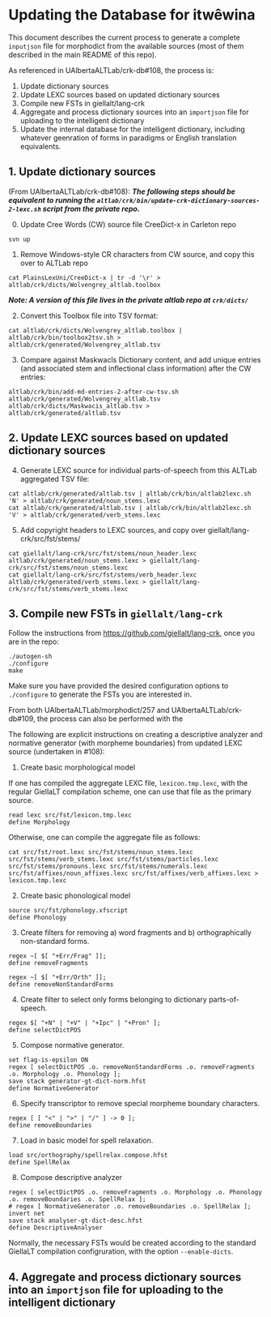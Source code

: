 # Updating the Database for itwêwina
This document describes the current process to generate a complete `inputjson` file for morphodict from the available sources (most of them described in the main README of this repo).

As referenced in UAlbertaALTLab/crk-db#108, the process is:

1. Update dictionary sources
2. Update LEXC sources based on updated dictionary sources
3. Compile new FSTs in giellalt/lang-crk
4. Aggregate and process dictionary sources into an `importjson` file for uploading to the intelligent dictionary
5. Update the internal database for the intelligent dictionary, including whatever geenration of forms in paradigms or English translation equivalents.

## 1. Update dictionary sources

(From UAlbertaALTLab/crk-db#108): ***The following steps should be equivalent to running the `altlab/crk/bin/update-crk-dictionary-sources-2-lexc.sh` script from the private repo.***

0. Update Cree Words (CW) source file CreeDict-x in Carleton repo

```
svn up
```

1. Remove Windows-style CR characters from CW source, and copy this over to ALTLab repo

```
cat PlainsLexUni/CreeDict-x | tr -d '\r' > altlab/crk/dicts/Wolvengrey_altlab.toolbox
```
***Note: A version of this file lives in the private altlab repo at `crk/dicts/`***

2. Convert this Toolbox file into TSV format:

```
cat altlab/crk/dicts/Wolvengrey_altlab.toolbox | altlab/crk/bin/toolbox2tsv.sh > altlab/crk/generated/Wolvengrey_altlab.tsv
```

3. Compare against Maskwacîs Dictionary content, and add unique entries (and associated stem and inflectional class information) after the CW entries:

```
altlab/crk/bin/add-md-entries-2-after-cw-tsv.sh altlab/crk/generated/Wolvengrey_altlab.tsv altlab/crk/dicts/Maskwacis_altlab.tsv > altlab/crk/generated/altlab.tsv
```

## 2. Update LEXC sources based on updated dictionary sources

4. Generate LEXC source for individual parts-of-speech from this ALTLab aggregated TSV file:

```
cat altlab/crk/generated/altlab.tsv | altlab/crk/bin/altlab2lexc.sh 'N' > altlab/crk/generated/noun_stems.lexc
cat altlab/crk/generated/altlab.tsv | altlab/crk/bin/altlab2lexc.sh 'V' > altlab/crk/generated/verb_stems.lexc
```

5. Add copyright headers to LEXC sources, and copy over giellalt/lang-crk/src/fst/stems/

```
cat giellalt/lang-crk/src/fst/stems/noun_header.lexc altlab/crk/generated/noun_stems.lexc > giellalt/lang-crk/src/fst/stems/noun_stems.lexc
cat giellalt/lang-crk/src/fst/stems/verb_header.lexc altlab/crk/generated/verb_stems.lexc > giellalt/lang-crk/src/fst/stems/verb_stems.lexc
```

## 3. Compile new FSTs in `giellalt/lang-crk`
Follow the instructions from https://github.com/giellalt/lang-crk, once you are in the repo:

```
./autogen-sh
./configure
make
```

Make sure you have provided the desired configuration options to `./configure` to generate the FSTs you are interested in.

From both  UAlbertaALTLab/morphodict/257 and  UAlbertaALTLab/crk-db#109, the process can also be performed with the 

The following are explicit instructions on creating a descriptive analyzer and normative generator (with morpheme boundaries) from updated LEXC source (undertaken in #108):

1. Create basic morphological model

If one has compiled the aggregate LEXC file, `lexicon.tmp.lexc`, with the regular GiellaLT compilation scheme, one can use that file as the primary source.

```
read lexc src/fst/lexicon.tmp.lexc
define Morphology
```

Otherwise, one can compile the aggregate file as follows:

`cat src/fst/root.lexc src/fst/stems/noun_stems.lexc src/fst/stems/verb_stems.lexc src/fst/stems/particles.lexc src/fst/stems/pronouns.lexc src/fst/stems/numerals.lexc src/fst/affixes/noun_affixes.lexc src/fst/affixes/verb_affixes.lexc > lexicon.tmp.lexc `

2. Create basic phonological model

```
source src/fst/phonology.xfscript
define Phonology
```

 3. Create filters for removing a) word fragments and b) orthographically non-standard forms.

```
regex ~[ $[ "+Err/Frag" ]];
define removeFragments

regex ~[ $[ "+Err/Orth" ]];
define removeNonStandardForms
```

 4. Create filter to select only forms belonging to dictionary parts-of-speech.

```
regex $[ "+N" | "+V" | "+Ipc" | "+Pron" ];
define selectDictPOS
```

 5. Compose normative generator.

```
set flag-is-epsilon ON
regex [ selectDictPOS .o. removeNonStandardForms .o. removeFragments .o. Morphology .o. Phonology ];
save stack generator-gt-dict-norm.hfst
define NormativeGenerator
```

 6. Specify transcriptor to remove special morpheme boundary characters.

```
regex [ [ "<" | ">" | "/" ] -> 0 ];
define removeBoundaries
```

 7. Load in basic model for spell relaxation.

```
load src/orthography/spellrelax.compose.hfst
define SpellRelax
```

 8. Compose descriptive analyzer

```
regex [ selectDictPOS .o. removeFragments .o. Morphology .o. Phonology .o. removeBoundaries .o. SpellRelax ];
# regex [ NormativeGenerator .o. removeBoundaries .o. SpellRelax ];
invert net
save stack analyser-gt-dict-desc.hfst
define DescriptiveAnalyser
```

Normally, the necessary FSTs would be created according to the standard GiellaLT compilation configruration, with the option `--enable-dicts`.

## 4. Aggregate and process dictionary sources into an `importjson` file for uploading to the intelligent dictionary
